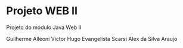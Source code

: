 # Projeto WEB II
Projeto do módulo Java Web II

Guilherme Alleoni
Victor Hugo Evangelista Scarsi
Alex da Silva Araujo